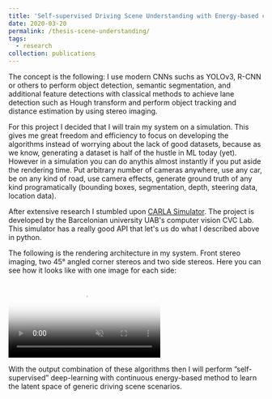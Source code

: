 ```yaml
---
title: 'Self-supervised Driving Scene Understanding with Energy-based concept models based on CNN synergy and stereo imaging'
date: 2020-03-20
permalink: /thesis-scene-understanding/
tags:
  - research
collection: publications
---
```


The concept is the following: I use modern CNNs suchs as YOLOv3, R-CNN or others to perform object detection, semantic segmentation, and additional
feature detections with classical methods to achieve lane detection such as Hough transform and perform object tracking and distance
estimation by using stereo imaging.

For this project I decided that I will train my system on a simulation. This gives me great freedom and efficiency to focus on developing
the algorithms instead of worrying about the lack of good datasets, because as we know, generating a dataset is half of the hustle in ML today (yet). 
However in a simulation you can do anythis almost instantly if you put aside the rendering time. Put arbitrary number of cameras anywhere, use any car,
be on any kind of road, use camera effects, generate ground truth of any kind programatically (bounding boxes, segmentation, depth, steering data, location data).

After extensive research I stumbled upon [CARLA Simulator](http://carla.org/). The project is developed by the Barcelonian university UAB's computer vision CVC Lab. This simulator has a really good API that let's us do what I described above in python.

The following is the rendering architecture in my system. Front stereo imaging, two 45° angled corner stereos and two side stereos.
Here you can see how it looks like with one image for each side:

  <video
    loop
    muted
    autoplay
    preload="auto"
    poster="/media/thesis/montage.jpg"
    >
    <source src="/media/thesis/montage2.webm" type="video/webm">
    <source src="/media/thesis/montage2.mp4" type="video/mp4">
  </video>

With the output combination of these algorithms then I will perform ”self-supervised” deep-learning
with continuous energy-based method to learn the latent space of generic driving scene scenarios.